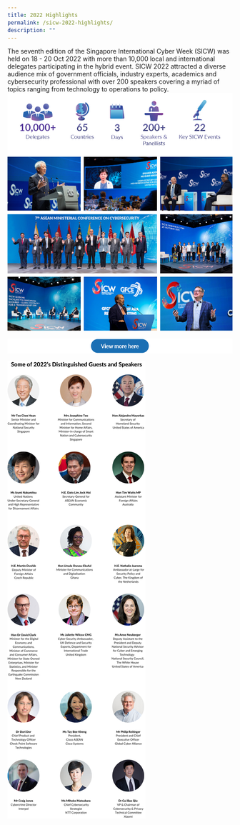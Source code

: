 ```yaml
---
title: 2022 Highlights
permalink: /sicw-2022-highlights/
description: ""
---
```

The seventh edition of the Singapore International Cyber Week (SICW) was held on 18 - 20 Oct 2022 with more than 10,000 local and international delegates participating in the hybrid event. SICW 2022 attracted a diverse audience mix of government officials, industry experts, academics and cybersecurity professional with over 200 speakers covering a myriad of topics ranging from technology to operations to policy.
![](/images/highlightsstatsoverview-3.jpg)
![](/images/finalised-collage-v3.png)

<a href="/resources/publications/sicw-2022/">![](/images/button_viewmorehere_1000px.png)</a>
<br>

![](/images/2022distinguishedguestsandspeakers20230706.png)